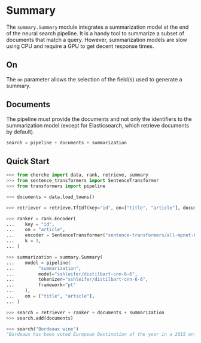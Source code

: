 # Summary

The `summary.Summary` module integrates a summarization model at the end of the neural search pipeline. It is a handy tool to summarize a subset of documents that match a query. However, summarization models are slow using CPU and require a GPU to get decent response times.

## On

The `on` parameter allows the selection of the field(s) used to generate a summary.

## Documents

The pipeline must provide the documents and not only the identifiers to the summarization model (except for Elasticsearch, which retrieve documents by default).

```python
search = pipeline + documents + summarization
```

## Quick Start

```python
>>> from cherche import data, rank, retrieve, summary
>>> from sentence_transformers import SentenceTransformer
>>> from transformers import pipeline

>>> documents = data.load_towns()

>>> retriever = retrieve.TfIdf(key="id", on=["title", "article"], documents=documents, k = 30)

>>> ranker = rank.Encoder(
...    key = "id",
...    on = "article",
...    encoder = SentenceTransformer("sentence-transformers/all-mpnet-base-v2").encode,
...    k = 3,
... )

>>> summarization = summary.Summary(
...    model = pipeline(
...         "summarization",
...         model="sshleifer/distilbart-cnn-6-6",
...         tokenizer="sshleifer/distilbart-cnn-6-6",
...         framework="pt"
...    ),
...    on = ["title", "article"],
... )

>>> search = retriever + ranker + documents + summarization
>>> search.add(documents)

>>> search("Bordeaux wine")
"Bordeaux has been voted European Destination of the year in a 2015 online poll. The region is home to the world's main wine"
```
